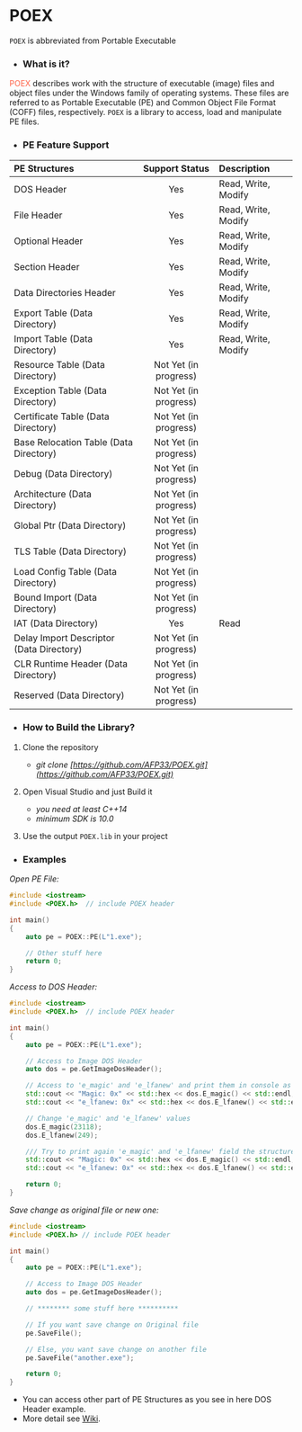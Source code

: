 # **POEX**
`POEX` is abbreviated from Portable Executable

- ### What is it?

<span style="color:rgba(255, 99, 71, 1)">POEX</span> describes work with the structure of executable (image) files and object files under the Windows family of operating systems. These files are referred to as Portable Executable (PE) and Common Object File Format (COFF) files, respectively.
`POEX` is a library to access, load and manipulate PE files.

- ### PE Feature Support

| PE Structures | Support Status | Description |
| :---         |     :---:      |  :---        |
| DOS Header   | Yes           |  Read, Write, Modify |
| File Header   | Yes            |  Read, Write, Modify |
| Optional Header   | Yes            |  Read, Write, Modify |
| Section Header   | Yes            |  Read, Write, Modify |
| Data Directories Header   | Yes            |  Read, Write, Modify |
| Export Table (Data Directory)   | Yes           | Read, Write, Modify |
| Import Table (Data Directory)   | Yes           | Read, Write, Modify  |
| Resource Table (Data Directory)   | Not Yet (in progress)          |   |
| Exception Table (Data Directory)   | Not Yet (in progress)          |   |
| Certificate Table (Data Directory)   | Not Yet (in progress)           |   |
| Base Relocation Table (Data Directory)   | Not Yet (in progress)           |   |
| Debug (Data Directory)   | Not Yet (in progress)           |   |
| Architecture (Data Directory)   | Not Yet (in progress)           |   |
| Global Ptr (Data Directory)   | Not Yet (in progress)           |   |
| TLS Table (Data Directory)   | Not Yet (in progress)          |   |
| Load Config Table (Data Directory)   | Not Yet (in progress)          |   |
| Bound Import (Data Directory)   | Not Yet (in progress)          |   |
| IAT (Data Directory)   | Yes          |  Read  |
| Delay Import Descriptor (Data Directory)   | Not Yet (in progress)          |   |
| CLR Runtime Header (Data Directory)   | Not Yet (in progress)          |   |
| Reserved (Data Directory)   | Not Yet (in progress)          |   |


- ### How to Build the Library?


1. Clone the repository

   - *git clone [https://github.com/AFP33/POEX.git](https://github.com/AFP33/POEX.git)*

2. Open Visual Studio and just Build it

   - *you need at least C++14*
   - *minimum SDK is 10.0*

 3. Use the output `POEX.lib` in your project


- ### Examples

*Open PE File:*
```C++
#include <iostream>
#include <POEX.h>  // include POEX header

int main()
{
    auto pe = POEX::PE(L"1.exe");

    // Other stuff here
    return 0;
}
```

*Access to DOS Header:*
```C++
#include <iostream>
#include <POEX.h>  // include POEX header

int main()
{
    auto pe = POEX::PE(L"1.exe");

    // Access to Image DOS Header
    auto dos = pe.GetImageDosHeader();

    // Access to 'e_magic' and 'e_lfanew' and print them in console as hex;
    std::cout << "Magic: 0x" << std::hex << dos.E_magic() << std::endl;
    std::cout << "e_lfanew: 0x" << std::hex << dos.E_lfanew() << std::endl << std::endl;

    // Change 'e_magic' and 'e_lfanew' values
    dos.E_magic(23118);
    dos.E_lfanew(249);

    /// Try to print again 'e_magic' and 'e_lfanew' field the structure
    std::cout << "Magic: 0x" << std::hex << dos.E_magic() << std::endl;
    std::cout << "e_lfanew: 0x" << std::hex << dos.E_lfanew() << std::endl;

    return 0;
}
```

*Save change as original file or new one:*
```C++
#include <iostream>
#include <POEX.h> // include POEX header

int main()
{
    auto pe = POEX::PE(L"1.exe");

    // Access to Image DOS Header
    auto dos = pe.GetImageDosHeader();

    // ******** some stuff here **********

    // If you want save change on Original file
    pe.SaveFile();

    // Else, you want save change on another file
    pe.SaveFile("another.exe");

    return 0;
}
```

* You can access other part of PE Structures as you see in here DOS Header example.
* More detail see [Wiki](https://github.com/AFP33/POEX/wiki).
